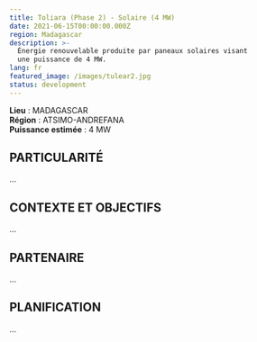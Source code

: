 ```yaml
---
title: Toliara (Phase 2) - Solaire (4 MW)
date: 2021-06-15T00:00:00.000Z
region: Madagascar
description: >-
  Énergie renouvelable produite par paneaux solaires visant
  une puissance de 4 MW.
lang: fr
featured_image: /images/tulear2.jpg
status: development
---
```

**Lieu** : MADAGASCAR<br>
**Région** : ATSIMO-ANDREFANA<br>
**Puissance estimée** : 4 MW<br>

## PARTICULARITÉ

...

## CONTEXTE ET OBJECTIFS

...

## PARTENAIRE

...

## PLANIFICATION

...
